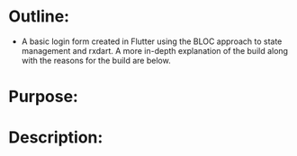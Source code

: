 # Outline:
- A basic login form created in Flutter using the BLOC approach to state management and rxdart. A more in-depth explanation of the build along with the reasons for the build are below. 

# Purpose:
# Description:
